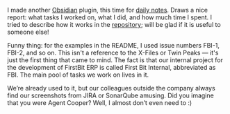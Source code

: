 ﻿I made another [Obsidian](https://obsidian.md) plugin, this time for [daily notes](https://help.obsidian.md/Plugins/Daily+notes). Draws a nice report: what tasks I worked on, what I did, and how much time I spent. I tried to describe how it works in the [repository](https://github.com/vkostyanetsky/ObsidianTimesheet); will be glad if it is useful to someone else!

Funny thing: for the examples in the README, I used issue numbers FBI-1, FBI-2, and so on. This isn't a reference to the X-Files or Twin Peaks — it's just the first thing that came to mind. The fact is that our internal project for the development of FirstBit ERP is called First Bit Internal, abbreviated as FBI. The main pool of tasks we work on lives in it.

We’re already used to it, but our colleagues outside the company always find our screenshots from JIRA or SonarQube amusing. Did you imagine that you were Agent Cooper? Well, I almost don’t even need to :)